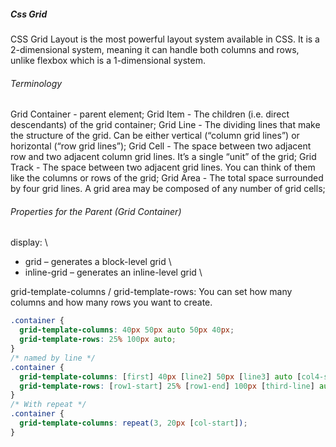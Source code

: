 ##### Css Grid
CSS Grid Layout is the most powerful layout system available in CSS.
It is a 2-dimensional system, meaning it can handle both columns and rows, unlike flexbox which is a 1-dimensional
system.

###### Terminology
Grid Container - parent element;
Grid Item - The children (i.e. direct descendants) of the grid container;
Grid Line - The dividing lines that make the structure of the grid. Can be either vertical (“column grid lines”) or
horizontal (“row grid lines”);
Grid Cell - The space between two adjacent row and two adjacent column grid lines. It’s a single “unit” of the grid;
Grid Track - The space between two adjacent grid lines. You can think of them like the columns or rows of the grid; 
Grid Area - The total space surrounded by four grid lines. A grid area may be composed of any number of grid cells;

###### Properties for the Parent (Grid Container)
display: \
 - grid – generates a block-level grid \
 - inline-grid – generates an inline-level grid \

grid-template-columns / grid-template-rows:
You can set how many columns and how many rows you want to create.
```css
.container {
  grid-template-columns: 40px 50px auto 50px 40px;
  grid-template-rows: 25% 100px auto;
}
/* named by line */
.container {
  grid-template-columns: [first] 40px [line2] 50px [line3] auto [col4-start] 50px [five] 40px [end];
  grid-template-rows: [row1-start] 25% [row1-end] 100px [third-line] auto [last-line];
}
/* With repeat */
.container {
  grid-template-columns: repeat(3, 20px [col-start]);
}
```

